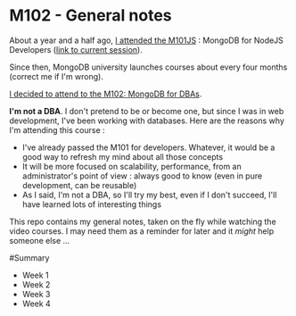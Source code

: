 M102 - General notes
====================
About a year and a half ago, [I attended the M101JS](http://dev.topheman.com/mongodb-for-node-js-developers-certificate/) : MongoDB for NodeJS Developers ([link to current session](https://university.mongodb.com/courses/M101JS/about)).

Since then, MongoDB university launches courses about every four months (correct me if I'm wrong).

[I decided to attend to the M102: MongoDB for DBAs](https://university.mongodb.com/courses/M102/about).

**I'm not a DBA**. I don't pretend to be or become one, but since I was in web development, I've been working with databases. Here are the reasons why I'm attending this course :

* I've already passed the M101 for developers. Whatever, it would be a good way to refresh my mind about all those concepts
* It will be more focused on scalability, performance, from an administrator's point of view : always good to know (even in pure development, can be reusable)
* As I said, I'm not a DBA, so I'll try my best, even if I don't succeed, I'll have learned lots of interesting things

This repo contains my general notes, taken on the fly while watching the video courses. I may need them as a reminder for later and it *might* help someone else ...

#Summary

* Week 1
* Week 2
* Week 3
* Week 4